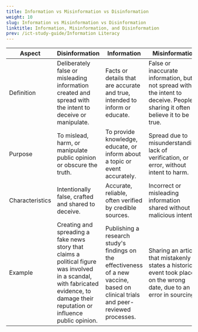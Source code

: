 ```yaml
---
title: Information vs Misinformation vs Disinformation
weight: 10
slug: Information vs Misinformation vs Disinformation
linktitle: Information, Misinformation, and Disinformation
prev: /ict-study-guide/Information Literacy
---
```


| Aspect | Disinformation | Information | Misinformation |
| --- | --- | --- | --- |
| Definition | Deliberately false or misleading information created and spread with the intent to deceive or manipulate. | Facts or details that are accurate and true, intended to inform or educate. | False or inaccurate information, but not spread with the intent to deceive. People sharing it often believe it to be true. |
| Purpose | To mislead, harm, or manipulate public opinion or obscure the truth. | To provide knowledge, educate, or inform about a topic or event accurately. | Spread due to misunderstanding, lack of verification, or error, without intent to harm. |
| Characteristics | Intentionally false, crafted and shared to deceive. | Accurate, reliable, often verified by credible sources. | Incorrect or misleading information shared without malicious intent. |
| Example | Creating and spreading a fake news story that claims a political figure was involved in a scandal, with fabricated evidence, to damage their reputation or influence public opinion. | Publishing a research study's findings on the effectiveness of a new vaccine, based on clinical trials and peer-reviewed processes. | Sharing an article that mistakenly states a historical event took place on the wrong date, due to an error in sourcing. |
